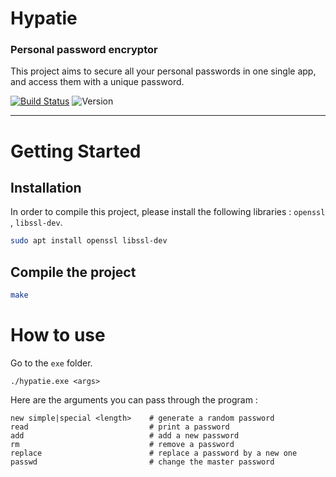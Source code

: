 # Hypatie
### Personal password encryptor
This project aims to secure all your personal passwords in one single app, and access them with a unique password.

[![Build Status](https://travis-ci.com/Kevin-Vu/hypatie.svg?branch=master)](https://travis-ci.com/Kevin-Vu/hypatie) ![Version](https://img.shields.io/badge/hypatie-v1.0-blue.svg)

----

# Getting Started
## Installation
In order to compile this project, please install the following libraries : `openssl` , `libssl-dev`.

```bash
sudo apt install openssl libssl-dev
```

## Compile the project
```bash
make
```

# How to use
Go to the `exe` folder.
```
./hypatie.exe <args>
```
Here are the arguments you can pass through the program :
```
new simple|special <length>    # generate a random password
read                           # print a password
add                            # add a new password
rm                             # remove a password
replace                        # replace a password by a new one
passwd                         # change the master password
```
